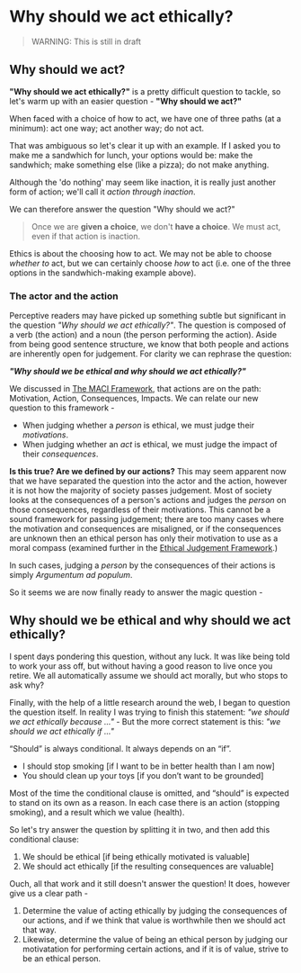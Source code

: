 

# Why should we act ethically?

> WARNING: This is still in draft

## Why should we act?

__"Why should we act ethically?"__ is a pretty difficult question to tackle, so let's warm up with an easier question - **"Why should we act?"**

When faced with a choice of how to act, we have one of three paths (at a minimum): act one way; act another way; do not act. 

That was ambiguous so let's clear it up with an example. If I asked you to make me a sandwhich for lunch, your options would be: make the sandwhich; make something else (like a pizza); do not make anything.

Although the 'do nothing' may seem like inaction, it is really just another form of action; we'll call it _action through inaction_.

We can therefore answer the question "Why should we act?"

> Once we are __given a choice__, we don't __have a choice__. We must act, even if that action is inaction.

Ethics is about the choosing how to act. We may not be able to choose _whether to_ act, but we can certainly choose _how_ to act (i.e. one of the three options in the sandwhich-making example above).

### The actor and the action

Perceptive readers may have picked up something subtle but significant in the question _"Why should we act ethically?"_. The question is composed of a verb (the action) and a noun (the person performing the action). Aside from being good sentence structure, we know that both people and actions are inherently open for judgement. For clarity we can rephrase the question:

**_"Why should we be ethical and why should we act ethically?"_**

We discussed in [The MACI Framework](/knowledge/ethics-maci), that actions are on the path: Motivation, Action, Consequences, Impacts. We can relate our new question to this framework -

- When judging whether a _person_ is ethical, we must judge their _motivations_.
- When judging whether an _act_ is ethical, we must judge the impact of their _consequences_.

**Is this true? Are we defined by our actions?**
This may seem apparent now that we have separated the question into the actor and the action, however it is not how the majority of society passes judgement. Most of society looks at the consequences of a person's actions and judges the _person_ on those consequences, regardless of their motivations. This cannot be a sound framework for passing judgement; there are too many cases where the motivation and consequences are misaligned, or if the consequences are unknown then an ethical person has only their motivation to use as a moral compass (examined further in the [Ethical Judgement Framework](/the-ethical-judgement-framework).)

In such cases, judging a _person_ by the consequences of their actions is simply _Argumentum ad populum_.

So it seems we are now finally ready to answer the magic question -

## Why should we be ethical and why should we act ethically?

I spent days pondering this question, without any luck. It was like being told to work your ass off, but without having a good reason to live once you retire. We all automatically assume we should act morally, but who stops to ask why?

Finally, with the help of a little research around the web, I began to question the question itself. In reality I was trying to finish this statement:
_"we should we act ethically because ..."_ - But the more correct statement is this:
_"we should we act ethically if ..."_

“Should” is always conditional. It always depends on an “if”.

- I should stop smoking [if I want to be in better health than I am now]
- You should clean up your toys [if you don’t want to be grounded]

Most of the time the conditional clause is omitted, and “should” is expected to stand on its own as a reason. In each case there is an action (stopping smoking), and a result which we value (health).

So let's try answer the question by splitting it in two, and then add this conditional clause:

1. We should be ethical [if being ethically motivated is valuable]
2. We should act ethically [if the resulting consequences are valuable]

Ouch, all that work and it still doesn't answer the question! It does, however give us a clear path -

1. Determine the value of acting ethically by judging the consequences of our actions, and if we think that value is worthwhile then we should act that way.
2. Likewise, determine the value of being an ethical person by judging our motivatation for performing certain actions, and if it is of value, strive to be an ethical person.